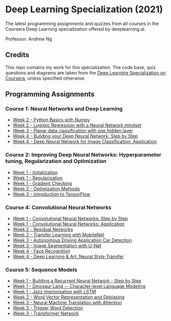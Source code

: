 # Deep Learning Specialization (2021)

The latest programming assignments and quizzes from all courses in the Coursera Deep Learning specialization offered by deeplearning.ai.

Professor: Andrew Ng

## Credits

This repo contains my work for this specialization. The code base, quiz questions and diagrams are taken from the [Deep Learning Specialization on Coursera](https://www.coursera.org/specializations/deep-learning), unless specified otherwise.

## Programming Assignments

### Course 1: Neural Networks and Deep Learning
  - [Week 2 - Python Basics with Numpy](https://colab.research.google.com/github/OpenBanboo/Deep-Learning-Specialization/blob/main/Course1-Neural-Networks-and-Deep-Learning/Assignments/Week%202/W2A1_Python_Basics_with_Numpy/Python_Basics_with_Numpy.ipynb)
  - [Week 2 - Logistic Regression with a Neural Network mindset](https://colab.research.google.com/github/OpenBanboo/Deep-Learning-Specialization/blob/main/Course1-Neural-Networks-and-Deep-Learning/Assignments/Week%202/W2A2_Logistic_Regression_with_a_Neural_Network_mindset/Logistic_Regression_with_a_Neural_Network_mindset.ipynb)
  - [Week 3 - Planar data classification with one hidden layer](https://colab.research.google.com/github/OpenBanboo/Deep-Learning-Specialization/blob/main/Course1-Neural-Networks-and-Deep-Learning/Assignments/Week%203/W3A1_Planar_data_classification_with_one_hidden_layer/Planar_data_classification_with_one_hidden_layer-2.ipynb)
  - [Week 4 - Building your Deep Neural Network: Step by Step](https://colab.research.google.com/github/OpenBanboo/Deep-Learning-Specialization/blob/main/Course1-Neural-Networks-and-Deep-Learning/Assignments/Week%204/W4A1_Building_your_Deep_Neural_Network_Step_by_Step/Building_your_Deep_Neural_Network_Step_by_Step.ipynb)
  - [Week 4 - Deep Neural Network for Image Classification: Application](https://colab.research.google.com/github/OpenBanboo/Deep-Learning-Specialization/blob/main/Course1-Neural-Networks-and-Deep-Learning/Assignments/Week%204/W4A2_Deep_Neural_Network_Application/Deep%20Neural%20Network%20-%20Application.ipynb)

### Course 2: Improving Deep Neural Networks: Hyperparameter tuning, Regularization and Optimization
  - [Week 1 - Initialization](https://colab.research.google.com/github/OpenBanboo/Deep-Learning-Specialization/blob/main/Course2-Improving-Deep-Neural-Networks/Assignments/Week%201/W1A1_Initialization/Initialization.ipynb)
  - [Week 1 - Regularization](https://colab.research.google.com/github/OpenBanboo/Deep-Learning-Specialization/blob/main/Course2-Improving-Deep-Neural-Networks/Assignments/Week%201/W1A2_Regularization/Regularization.ipynb)
  - [Week 1 - Gradient Checking](https://colab.research.google.com/github/OpenBanboo/Deep-Learning-Specialization/blob/main/Course2-Improving-Deep-Neural-Networks/Assignments/Week%201/W1A3_Gradient_Checking/Gradient_Checking.ipynb)
  - [Week 2 - Optimization Methods](https://colab.research.google.com/github/OpenBanboo/Deep-Learning-Specialization/blob/main/Course2-Improving-Deep-Neural-Networks/Assignments/Week%202/W2A1_Optimization_methods/Optimization_methods.ipynb)
  - [Week 3 - Introduction to TensorFlow](https://colab.research.google.com/github/OpenBanboo/Deep-Learning-Specialization/blob/main/Course2-Improving-Deep-Neural-Networks/Assignments/Week%203/W3A1_Tensorflow_introduction/Tensorflow_introduction.ipynb)

### Course 4: Convolutional Neural Networks
  - [Week 1 - Convolutional Neural Networks: Step by Step](https://colab.research.google.com/github/OpenBanboo/Deep-Learning-Specialization/blob/main/Course4-Convolutional-Neural-Networks/Assignments/Week%201/W1A1_Convolution_model_Step_by_Step/Convolution_model_Step_by_Step_v1.ipynb)
  - [Week 1 - Convolutional Neural Networks: Application](https://colab.research.google.com/github/OpenBanboo/Deep-Learning-Specialization/blob/main/Course4-Convolutional-Neural-Networks/Assignments/Week%201/W1A2_Convolution_Model_Application/Convolution_model_Application.ipynb)
  - [Week 2 - Residual Networks](https://colab.research.google.com/github/OpenBanboo/Deep-Learning-Specialization/blob/main/Course4-Convolutional-Neural-Networks/Assignments/Week%202/W2A1_Residual_Networks/Residual_Networks.ipynb)
  - [Week 2 - Transfer Learning with MobileNet](https://colab.research.google.com/github/OpenBanboo/Deep-Learning-Specialization/blob/main/Course4-Convolutional-Neural-Networks/Assignments/Week%202/W2A2_Transfer_learning_with_MobileNet/Transfer_learning_with_MobileNet_v1.ipynb)
  - [Week 3 - Autonomous Driving Application Car Detection](https://colab.research.google.com/github/OpenBanboo/Deep-Learning-Specialization/blob/main/Course4-Convolutional-Neural-Networks/Assignments/Week%203/W3A1_Autonomous_driving_application_Car_detection/Autonomous_driving_application_Car_detection.ipynb)
  - [Week 3 - Image Segmentation with U-Net](https://colab.research.google.com/github/OpenBanboo/Deep-Learning-Specialization/blob/main/Course4-Convolutional-Neural-Networks/Assignments/Week%203/W3A2_Image%20Segmentation%20with%20U-Net/Image_segmentation_Unet_v2.ipynb)
  - [Week 4 - Face Recognition](https://colab.research.google.com/github/OpenBanboo/Deep-Learning-Specialization/blob/main/Course4-Convolutional-Neural-Networks/Assignments/Week%204/W4A1_Face_Recognition/Face_Recognition.ipynb)
  - [Week 4 - Deep Learning & Art: Neural Style Transfer](https://colab.research.google.com/github/OpenBanboo/Deep-Learning-Specialization/blob/main/Course4-Convolutional-Neural-Networks/Assignments/Week%204/W4A2_Neural_Style_Transfer/Art_Generation_with_Neural_Style_Transfer.ipynb)

### Course 5: Sequence Models
  - [Week 1 - Building a Recurrent Neural Network - Step by Step](https://colab.research.google.com/github/OpenBanboo/Deep-Learning-Specialization/blob/main/Course5-Sequence-Models/Assignments/Week%201/W1A1_Building_a_Recurrent_Neural_Network_Step_by_Step/Building_a_Recurrent_Neural_Network_Step_by_Step.ipynb)
  - [Week 1 - Dinosaur Land -- Character-level Language Modeling](https://colab.research.google.com/github/OpenBanboo/Deep-Learning-Specialization/blob/main/Course5-Sequence-Models/Assignments/Week%201/W1A2_Dinosaurus_Island_Character_level_language_model/Dinosaurus_Island_Character_level_language_model.ipynb)
  - [Week 1 - Jazz improvisation with LSTM](https://colab.research.google.com/github/OpenBanboo/Deep-Learning-Specialization/blob/main/Course5-Sequence-Models/Assignments/Week%201/W1A3_Improvise_a_Jazz_Solo_with_an_LSTM_Network/Improvise_a_Jazz_Solo_with_an_LSTM_Network_v4.ipynb)
  - [Week 2 - Word Vector Representation and Debiasing](https://colab.research.google.com/github/OpenBanboo/Deep-Learning-Specialization/blob/main/Course5-Sequence-Models/Assignments/Week%202/W2A1_Operations_on_word_vectors/Operations_on_word_vectors_v2a.ipynb)
  - [Week 3 - Neural Machine Translation with Attention](https://colab.research.google.com/github/OpenBanboo/Deep-Learning-Specialization/blob/main/Course5-Sequence-Models/Assignments/Week%203/W3A1_Machine_Translation/Neural_machine_translation_with_attention_v4a.ipynb)  
  - [Week 3 - Trigger Word Detection](https://colab.research.google.com/github/OpenBanboo/Deep-Learning-Specialization/blob/main/Course5-Sequence-Models/Assignments/Week%203/W3A2_Trigger_word_detection/Trigger_word_detection_v2a-2.ipynb)  
  - [Week 3 - Transformer Network](https://colab.research.google.com/github/OpenBanboo/Deep-Learning-Specialization/blob/main/Course5-Sequence-Models/Assignments/Week%204/W4A1_Transformer/C5_W4_A1_Transformer_Subclass_v1.ipynb)   
